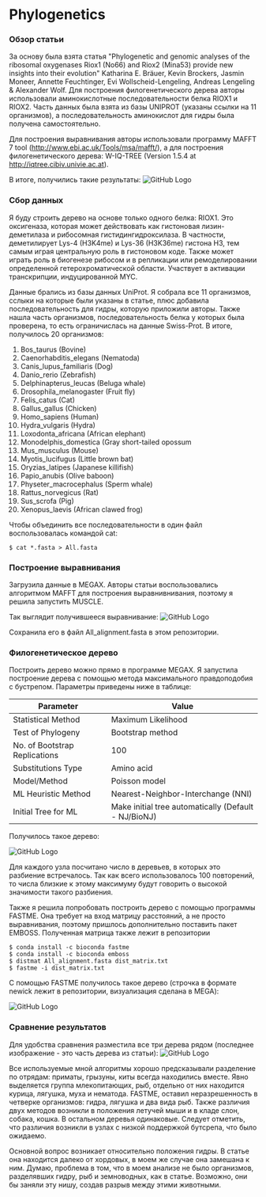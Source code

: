 # Phylogenetics

### Обзор статьи
За основу была взята статья "Phylogenetic and genomic analyses of the ribosomal oxygenases Riox1 (No66) and Riox2 (Mina53) provide new insights into their evolution" Katharina E. Bräuer, Kevin Brockers, Jasmin Moneer, Annette Feuchtinger, Evi Wollscheid-Lengeling, Andreas Lengeling & Alexander Wolf. Для построения филогенетического дерева авторы использовали аминокислотные последовательности белка RIOX1 и RIOX2. Часть данных была взята из базы UNIPROT (указаны ссылки на 11 организмов), а последовательность аминокислот для гидры была получена самостоятельно.

Для построения выравнивания авторы использовали программу MAFFT 7 tool (http://www.ebi.ac.uk/Tools/msa/mafft/), а для построения филогенетического дерева: W-IQ-TREE (Version 1.5.4 at http://iqtree.cibiv.univie.ac.at).

В итоге, получились такие результаты:
![GitHub Logo](/Images/results.png)

### Сбор данных
Я буду строить дерево на основе только одного белка: RIOX1. Это оксигеназа, которая может действовать как гистоновая лизин-деметилаза и рибосомная гистидингидроксилаза. В частности, деметилирует Lys-4 (H3K4me) и Lys-36 (H3K36me) гистона H3, тем самым играя центральную роль в гистоновом коде. Также может играть роль в биогенезе рибосом и в репликации или ремоделировании определенной гетерохроматической области. Участвует в активации транскрипции, индуцированной MYC.

Данные брались из базы данных UniProt. Я собрала все 11 организмов, сслыки на которые были указаны  в статье, плюс добавила последовательность для гидры, которую приложили авторы. Также нашла часть организмов, последовательность белка у которых была проверена, то есть ограничислась на данные Swiss-Prot. В итоге, получилось 20 организмов:
1. Bos_taurus (Bovine)
2. Caenorhabditis_elegans (Nematoda)
3. Canis_lupus_familiaris (Dog)
4. Danio_rerio (Zebrafish)
5. Delphinapterus_leucas (Beluga whale)
6. Drosophila_melanogaster (Fruit fly)
7. Felis_catus (Cat)
8. Gallus_gallus (Chicken)
9. Homo_sapiens (Human)
10. Hydra_vulgaris (Hydra)
11. Loxodonta_africana (African elephant)
12. Monodelphis_domestica (Gray short-tailed opossum
13. Mus_musculus (Mouse)
14. Myotis_lucifugus (Little brown bat)
15. Oryzias_latipes (Japanese killifish)
16. Papio_anubis (Olive baboon)
17. Physeter_macrocephalus (Sperm whale)
18. Rattus_norvegicus (Rat)
19. Sus_scrofa (Pig)
20. Xenopus_laevis (African clawed frog)

Чтобы объединить все последовательности в один файл воспользовалась командой cat:
```
$ cat *.fasta > All.fasta
```

### Построение выравнивания

Загрузила данные в MEGAX. Авторы статьи воспользовались алгоритмом MAFFT для построения выравнивнивания, поэтому я решила запустить MUSCLE. 

Так выглядит получившееся выравнивание:
![GitHub Logo](/Images/alignment.png)

Сохранила его в файл All_alignment.fasta в этом репозитории.

### Филогенетическое дерево

Построить дерево можно прямо в программе MEGAX. Я запустила построение дерева с помощью метода максимального правдоподобия с бустрепом. Параметры приведены ниже в таблице:

| Parameter | Value |
| ------------- | ----- |
| Statistical Method | Maximum Likelihood |
| Test of Phylogeny | Bootstrap method |
| No. of Bootstrap Replications | 100 |
| Substitutions Type | Amino acid |
| Model/Method | Poisson model |
| ML Heuristic Method | Nearest-Neighbor-Interchange (NNI) |
| Initial Tree for ML | Make initial tree automatically (Default - NJ/BioNJ) |

Получилось такое дерево:

![GitHub Logo](/Images/tree_meme.png)

Для каждого узла посчитано число в деревьев, в которых это разбиение встречалось. Так как всего использовалось 100 повторений, то числа близкие к этому максимуму будут говорить о высокой значимости такого разбиения.

Также я решила попробовать построить дерево с помощью программы FASTME. Она требует на вход матрицу расстояний, а не просто выравнивания, поэтому пришлось дополнительно поставить пакет EMBOSS. Полученная матрица также лежит в репозитории

```
$ conda install -c bioconda fastme
$ conda install -c bioconda emboss
$ distmat All_alignment.fasta dist_matrix.txt
$ fastme -i dist_matrix.txt
```

С помощью FASTME получилось такое дерево (строчка в формате newick лежит в репозитории, визуализация сделана в MEGA):

![GitHub Logo](/Images/tree_fastme.png)
### Сравнение результатов

Для удобства сравнения разместила все три дерева рядом (последнее изображение - это часть дерева из статьи):
![GitHub Logo](/Images/3_tree.png)

Все используемые мной алгоритмы хорошо предсказывали разделение по отрядам: приматы, грызуны, киты всегда находились вместе. Явно выделяется группа млекопитающих, рыб, отдельно от них находится курица, лягушка, муха и нематода. FASTME, оставил неразрешенность в четверке организмов: гидра, лягушка и два вида рыб. Также различия двух методов возникли в положения летучей мыши и в кладе слон, собака, кошка. В остальном деревья одинаковые. Следует отметить, что различия возникли в узлах с низкой поддержкой бутсрепа, что было ожидаемо. 

Основной вопрос возникает относительно положения гидры. В статье она находится далеко от хордовых, в моем же случае она замешана к ним. Думаю, проблема в том, что в моем анализе не было организмов, разделявших гидру, рыб и земноводных, как в статье. Возможно, они бы заняли эту нишу, создав разрыв между этими животными.
